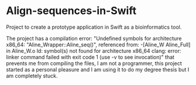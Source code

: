 # Align-sequences-in-Swift
Project to create a prototype application in Swift as a bioinformatics tool.

The project has a compilation error:
"Undefined symbols for architecture x86_64:
  "Aline_Wrapper::Aline_seq()", referenced from:
      -[Aline_W Aline_Full] in Aline_W.o
ld: symbol(s) not found for architecture x86_64
clang: error: linker command failed with exit code 1 (use -v to see invocation)" 
that prevents me from compiling the files, I am not a programmer, this project started as a personal pleasure and I am using it to do my degree thesis but I am completely stuck.
